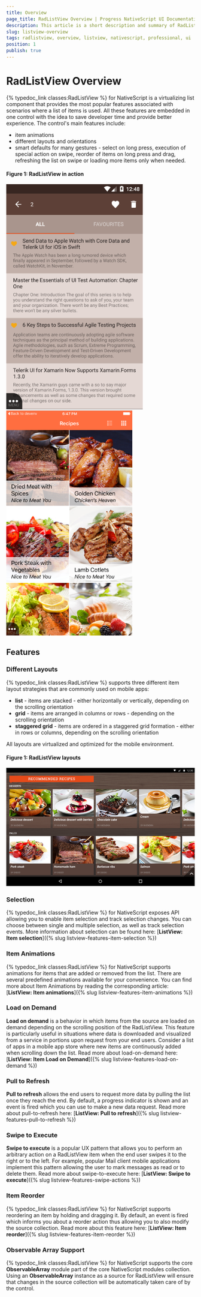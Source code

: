 ```yaml
---
title: Overview
page_title: RadListView Overview | Progress NativeScript UI Documentation
description: This article is a short description and summary of RadListView's features.
slug: listview-overview
tags: radlistview, overview, listview, nativescript, professional, ui
position: 1
publish: true
---
```

# RadListView Overview
{% typedoc_link classes:RadListView %} for NativeScript is a virtualizing list component that provides the most popular features associated with scenarios where a list of items is used. All these features are embedded in one control with the idea to save developer time and provide better experience. The control's main features include:
- item animations
- different layouts and orientations
- smart defaults for many gestures - select on long press, execution of special action on swipe, reorder of items on long press and drag, refreshing the list on swipe or loading more items only when needed.

#### __Figure 1: RadListView in action__
![RadListView: Overview](../../img/ns_ui/list-view-overview_2.png "iOS") ![RadListView: Overview](../../img/ns_ui/list-view-overview_3.png "iOS")

## Features

### Different Layouts

{% typedoc_link classes:RadListView %} supports three different item layout strategies that are commonly used on mobile apps:

- **list** - items are stacked - either horizontally or vertically, depending on the scrolling orientation
- **grid** - items are arranged in columns or rows - depending on the scrolling orientation
- **staggered grid** - items are ordered in a staggered grid formation - either in rows or columns, depending on the scrolling orientation

All layouts are virtualized and optimized for the mobile environment.

#### __Figure 1: RadListView layouts__
![RadListView: Overview](../../img/ns_ui/list-view-overview_1.png "Android")

### Selection
{% typedoc_link classes:RadListView %} for NativeScript exposes API allowing you to enable item selection and track selection changes. You can choose between single and multiple selection, as well as track selection events. More information about selection can be found here: [**ListView: Item selection**]({% slug listview-features-item-selection %})

### Item Animations
{% typedoc_link classes:RadListView %} for NativeScript supports animations for items that are added or removed from the list. There are several predefined animations available for your convenience. You can find more about Item Animations by reading the corresponding article: [**ListView: Item animations**]({% slug listview-features-item-animations %})

### Load on Demand
**Load on demand** is a behavior in which items from the source are loaded on demand depending on the scrolling position of the RadListView. This feature is particularly useful in situations where data is downloaded and visualized from a service in portions upon request from your end users. Consider a list of apps in a mobile app store where new items are continuously added when scrolling down the list. Read more about load-on-demand here: [**ListView: Item Load on Demand**]({% slug listview-features-load-on-demand %})

### Pull to Refresh
**Pull to refresh** allows the end users to request more data by pulling the list once they reach the end. By default, a progress indicator is shown and an event is fired which you can use to make a new data request. Read more about pull-to-refresh here: [**ListView: Pull to refresh**]({% slug listview-features-pull-to-refresh %})

### Swipe to Execute
**Swipe to execute** is a popular UX pattern that allows you to perform an arbitrary action on a RadListView item when the end user swipes it to the right or to the left. For example, popular Mail client mobile applications implement this pattern allowing the user to mark messages as read or to delete them. Read more about swipe-to-execute here: [**ListView: Swipe to execute**]({% slug listview-features-swipe-actions %})

### Item Reorder
{% typedoc_link classes:RadListView %} for NativeScript supports reordering an item by holding and dragging it. By default, an event is fired which informs you about a reorder action thus allowing you to also modify the source collection. Read more about this feature here: [**ListView: Item reorder**]({% slug listview-features-item-reorder %})

### Observable Array Support
{% typedoc_link classes:RadListView %} for NativeScript supports the core **ObservableArray** module part of the core NativeScript modules collection. Using an **ObservableArray** instance as a source for RadListView will ensure that changes in the source collection will be automatically taken care of by the control.
